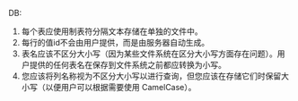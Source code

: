 DB:

 1. 每个表应使用制表符分隔文本存储在单独的文件中。
 2. 每行的值id不会由用户提供，而是由服务器自动生成。
 3. 表名应该不区分大小写（因为某些文件系统在区分大小写方面存在问题）。用户提供的任何表名在保存到文件系统之前都应转换为小写。
 4. 您应该将列名称视为不区分大小写以进行查询，但您应该在存储它们时保留大小写（以便用户可以根据需要使用 CamelCase）。

